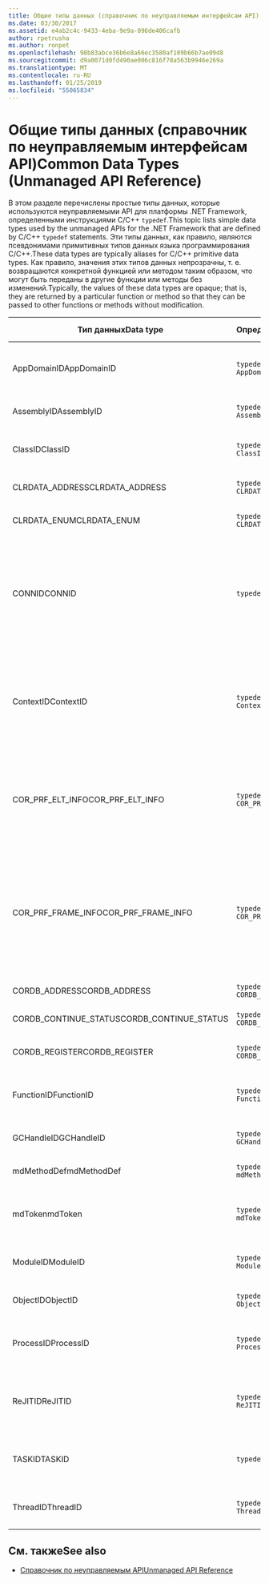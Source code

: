 ```yaml
---
title: Общие типы данных (справочник по неуправляемым интерфейсам API)
ms.date: 03/30/2017
ms.assetid: e4ab2c4c-9433-4eba-9e9a-096de406cafb
author: rpetrusha
ms.author: ronpet
ms.openlocfilehash: 98b83abce36b6e8a66ec3580af109b66b7ae09d8
ms.sourcegitcommit: d9a0071d0fd490ae006c816f78a563b9946e269a
ms.translationtype: MT
ms.contentlocale: ru-RU
ms.lasthandoff: 01/25/2019
ms.locfileid: "55065834"
---
```

# <a name="common-data-types-unmanaged-api-reference"></a><span data-ttu-id="b0a47-102">Общие типы данных (справочник по неуправляемым интерфейсам API)</span><span class="sxs-lookup"><span data-stu-id="b0a47-102">Common Data Types (Unmanaged API Reference)</span></span>
<span data-ttu-id="b0a47-103">В этом разделе перечислены простые типы данных, которые используются неуправляемыми API для платформы .NET Framework, определенными инструкциями C/C++ `typedef`.</span><span class="sxs-lookup"><span data-stu-id="b0a47-103">This topic lists simple data types used by the unmanaged APIs for the .NET Framework that are defined by C/C++ `typedef` statements.</span></span> <span data-ttu-id="b0a47-104">Эти типы данных, как правило, являются псевдонимами примитивных типов данных языка программирования C/C++.</span><span class="sxs-lookup"><span data-stu-id="b0a47-104">These data types are typically aliases for C/C++ primitive data types.</span></span> <span data-ttu-id="b0a47-105">Как правило, значения этих типов данных непрозрачны, т. е. возвращаются конкретной функцией или методом таким образом, что могут быть переданы в другие функции или методы без изменений.</span><span class="sxs-lookup"><span data-stu-id="b0a47-105">Typically, the values of these data types are opaque; that is, they are returned by a particular function or method so that they can be passed to other functions or methods without modification.</span></span>  
  
|<span data-ttu-id="b0a47-106">Тип данных</span><span class="sxs-lookup"><span data-stu-id="b0a47-106">Data type</span></span>|<span data-ttu-id="b0a47-107">Определение</span><span class="sxs-lookup"><span data-stu-id="b0a47-107">Definition</span></span>|<span data-ttu-id="b0a47-108">Определен в</span><span class="sxs-lookup"><span data-stu-id="b0a47-108">Defined in</span></span>|<span data-ttu-id="b0a47-109">Описание</span><span class="sxs-lookup"><span data-stu-id="b0a47-109">Description</span></span>|  
|---------------|----------------|----------------|-----------------|  
|<span data-ttu-id="b0a47-110">AppDomainID</span><span class="sxs-lookup"><span data-stu-id="b0a47-110">AppDomainID</span></span>|`typedef UINT_PTR AppDomainID;`|<span data-ttu-id="b0a47-111">corprof.h</span><span class="sxs-lookup"><span data-stu-id="b0a47-111">corprof.h</span></span>|<span data-ttu-id="b0a47-112">Идентификатор домена приложения.</span><span class="sxs-lookup"><span data-stu-id="b0a47-112">The identifier of an application domain.</span></span>|  
|<span data-ttu-id="b0a47-113">AssemblyID</span><span class="sxs-lookup"><span data-stu-id="b0a47-113">AssemblyID</span></span>|`typedef UINT_PTR AssemblyID;`|<span data-ttu-id="b0a47-114">corprof.h</span><span class="sxs-lookup"><span data-stu-id="b0a47-114">corprof.h</span></span>|<span data-ttu-id="b0a47-115">Идентификатор сборки.</span><span class="sxs-lookup"><span data-stu-id="b0a47-115">The identifier of an assembly.</span></span>|  
|<span data-ttu-id="b0a47-116">ClassID</span><span class="sxs-lookup"><span data-stu-id="b0a47-116">ClassID</span></span>|`typedef UINT_PTR ClassID;`|<span data-ttu-id="b0a47-117">corprof.h</span><span class="sxs-lookup"><span data-stu-id="b0a47-117">corprof.h</span></span>|<span data-ttu-id="b0a47-118">Идентификатор управляемого класса.</span><span class="sxs-lookup"><span data-stu-id="b0a47-118">The identifier of a managed class.</span></span>|  
|<span data-ttu-id="b0a47-119">CLRDATA_ADDRESS</span><span class="sxs-lookup"><span data-stu-id="b0a47-119">CLRDATA_ADDRESS</span></span>|`typedef ULONG64 CLRDATA_ADDRESS;`|<span data-ttu-id="b0a47-120">clrdata.h</span><span class="sxs-lookup"><span data-stu-id="b0a47-120">clrdata.h</span></span>|<span data-ttu-id="b0a47-121">Адрес памяти 64-разрядной.</span><span class="sxs-lookup"><span data-stu-id="b0a47-121">A 64-bit memory address.</span></span>|
|<span data-ttu-id="b0a47-122">CLRDATA_ENUM</span><span class="sxs-lookup"><span data-stu-id="b0a47-122">CLRDATA_ENUM</span></span>|`typedef ULONG64 CLRDATA_ADDRESS;`|<span data-ttu-id="b0a47-123">Недоступно</span><span class="sxs-lookup"><span data-stu-id="b0a47-123">Not Available</span></span>|<span data-ttu-id="b0a47-124">Адрес памяти 64-разрядной.</span><span class="sxs-lookup"><span data-stu-id="b0a47-124">A 64-bit memory address.</span></span>|
|<span data-ttu-id="b0a47-125">CONNID</span><span class="sxs-lookup"><span data-stu-id="b0a47-125">CONNID</span></span>|`typedef DWORD CONNID;`|<span data-ttu-id="b0a47-126">cordebug.h, mscoree.h</span><span class="sxs-lookup"><span data-stu-id="b0a47-126">cordebug.h, mscoree.h</span></span>|<span data-ttu-id="b0a47-127">Идентификатор подключения для потока, подключенного к экземпляру Microsoft SQL Server.</span><span class="sxs-lookup"><span data-stu-id="b0a47-127">The connection identifier for a thread that is connected to an instance of Microsoft SQL Server.</span></span>|  
|<span data-ttu-id="b0a47-128">ContextID</span><span class="sxs-lookup"><span data-stu-id="b0a47-128">ContextID</span></span>|`typedef UINT_PTR ContextID;`|<span data-ttu-id="b0a47-129">corprof.h</span><span class="sxs-lookup"><span data-stu-id="b0a47-129">corprof.h</span></span>|<span data-ttu-id="b0a47-130">Идентификатор контекста, связанного с определенным управляемым потоком.</span><span class="sxs-lookup"><span data-stu-id="b0a47-130">The identifier of the context associated with a particular managed thread.</span></span>|  
|<span data-ttu-id="b0a47-131">COR_PRF_ELT_INFO</span><span class="sxs-lookup"><span data-stu-id="b0a47-131">COR_PRF_ELT_INFO</span></span>|`typedef UINT_PTR COR_PRF_ELT_INFO;`|<span data-ttu-id="b0a47-132">corprof.h</span><span class="sxs-lookup"><span data-stu-id="b0a47-132">corprof.h</span></span>|<span data-ttu-id="b0a47-133">Непрозрачный дескриптор, представляющий сведения об определенном кадре стека.</span><span class="sxs-lookup"><span data-stu-id="b0a47-133">An opaque handle that represents information about a particular stack frame.</span></span>|  
|<span data-ttu-id="b0a47-134">COR_PRF_FRAME_INFO</span><span class="sxs-lookup"><span data-stu-id="b0a47-134">COR_PRF_FRAME_INFO</span></span>|`typedef UINT_PTR COR_PRF_FRAME_INFO;`|<span data-ttu-id="b0a47-135">corprof.h</span><span class="sxs-lookup"><span data-stu-id="b0a47-135">corprof.h</span></span>|<span data-ttu-id="b0a47-136">Непрозрачный дескриптор, который указывает на кадр стека.</span><span class="sxs-lookup"><span data-stu-id="b0a47-136">An opaque handle that points to a stack frame.</span></span> <span data-ttu-id="b0a47-137">Допускается только при обратном вызове, к которому он передается.</span><span class="sxs-lookup"><span data-stu-id="b0a47-137">It is valid only during the callback to which it is passed.</span></span>|  
|<span data-ttu-id="b0a47-138">CORDB_ADDRESS</span><span class="sxs-lookup"><span data-stu-id="b0a47-138">CORDB_ADDRESS</span></span>|`typedef ULONG64 CORDB_ADDRESS;`|<span data-ttu-id="b0a47-139">cordebug.h</span><span class="sxs-lookup"><span data-stu-id="b0a47-139">cordebug.h</span></span>|<span data-ttu-id="b0a47-140">Адрес в памяти.</span><span class="sxs-lookup"><span data-stu-id="b0a47-140">An address in memory.</span></span>|  
|<span data-ttu-id="b0a47-141">CORDB_CONTINUE_STATUS</span><span class="sxs-lookup"><span data-stu-id="b0a47-141">CORDB_CONTINUE_STATUS</span></span>|`typedef DWORD CORDB_CONTINUE_STATUS;`|<span data-ttu-id="b0a47-142">cordebug.h</span><span class="sxs-lookup"><span data-stu-id="b0a47-142">cordebug.h</span></span>|<span data-ttu-id="b0a47-143">Состояние продолжения.</span><span class="sxs-lookup"><span data-stu-id="b0a47-143">The continuation status.</span></span>|  
|<span data-ttu-id="b0a47-144">CORDB_REGISTER</span><span class="sxs-lookup"><span data-stu-id="b0a47-144">CORDB_REGISTER</span></span>|`typedef ULONG64 CORDB_REGISTER;`|<span data-ttu-id="b0a47-145">cordebug.h</span><span class="sxs-lookup"><span data-stu-id="b0a47-145">cordebug.h</span></span>|<span data-ttu-id="b0a47-146">Значение регистра ЦП.</span><span class="sxs-lookup"><span data-stu-id="b0a47-146">The value of a CPU register.</span></span>|
|<span data-ttu-id="b0a47-147">FunctionID</span><span class="sxs-lookup"><span data-stu-id="b0a47-147">FunctionID</span></span>|`typedef UINT_PTR FunctionID;`|<span data-ttu-id="b0a47-148">corprof.h</span><span class="sxs-lookup"><span data-stu-id="b0a47-148">corprof.h</span></span>|<span data-ttu-id="b0a47-149">Идентификатор функции или метода.</span><span class="sxs-lookup"><span data-stu-id="b0a47-149">The identifier of a function or method.</span></span>|  
|<span data-ttu-id="b0a47-150">GCHandleID</span><span class="sxs-lookup"><span data-stu-id="b0a47-150">GCHandleID</span></span>|`typedef UINT_PTR GCHandleID;`|<span data-ttu-id="b0a47-151">corprof.h</span><span class="sxs-lookup"><span data-stu-id="b0a47-151">corprof.h</span></span>|<span data-ttu-id="b0a47-152">Обработчик сборки мусора.</span><span class="sxs-lookup"><span data-stu-id="b0a47-152">A garbage collection handle.</span></span>|  
|<span data-ttu-id="b0a47-153">mdMethodDef</span><span class="sxs-lookup"><span data-stu-id="b0a47-153">mdMethodDef</span></span>|`typedef mdToken mdMethodDef;`|<span data-ttu-id="b0a47-154">cordebug.h</span><span class="sxs-lookup"><span data-stu-id="b0a47-154">cordebug.h</span></span>|<span data-ttu-id="b0a47-155">Определение маркер метода.</span><span class="sxs-lookup"><span data-stu-id="b0a47-155">A method definition token.</span></span>|
|<span data-ttu-id="b0a47-156">mdToken</span><span class="sxs-lookup"><span data-stu-id="b0a47-156">mdToken</span></span>|`typedef UINT32 mdToken;`|<span data-ttu-id="b0a47-157">corprof.h</span><span class="sxs-lookup"><span data-stu-id="b0a47-157">corprof.h</span></span>|<span data-ttu-id="b0a47-158">Токен метаданных (строка в таблице метаданных).</span><span class="sxs-lookup"><span data-stu-id="b0a47-158">A metadata token (a row in a metadata table).</span></span>|  
|<span data-ttu-id="b0a47-159">ModuleID</span><span class="sxs-lookup"><span data-stu-id="b0a47-159">ModuleID</span></span>|`typedef UINT_PTR ModuleID;`|<span data-ttu-id="b0a47-160">corprof.h</span><span class="sxs-lookup"><span data-stu-id="b0a47-160">corprof.h</span></span>|<span data-ttu-id="b0a47-161">Идентификатор модуля сборки.</span><span class="sxs-lookup"><span data-stu-id="b0a47-161">The identifier of an assembly module.</span></span>|  
|<span data-ttu-id="b0a47-162">ObjectID</span><span class="sxs-lookup"><span data-stu-id="b0a47-162">ObjectID</span></span>|`typedef UINT_PTR ObjectID;`|<span data-ttu-id="b0a47-163">corprof.h</span><span class="sxs-lookup"><span data-stu-id="b0a47-163">corprof.h</span></span>|<span data-ttu-id="b0a47-164">Идентификатор объекта.</span><span class="sxs-lookup"><span data-stu-id="b0a47-164">The identifier of an object.</span></span>|  
|<span data-ttu-id="b0a47-165">ProcessID</span><span class="sxs-lookup"><span data-stu-id="b0a47-165">ProcessID</span></span>|`typedef UINT_PTR ProcessID;`|<span data-ttu-id="b0a47-166">corprof.h</span><span class="sxs-lookup"><span data-stu-id="b0a47-166">corprof.h</span></span>|<span data-ttu-id="b0a47-167">Идентификатор управляемого процесса.</span><span class="sxs-lookup"><span data-stu-id="b0a47-167">The identifier of a managed process.</span></span>|  
|<span data-ttu-id="b0a47-168">ReJITID</span><span class="sxs-lookup"><span data-stu-id="b0a47-168">ReJITID</span></span>|`typedef UINT_PTR ReJITID;`|<span data-ttu-id="b0a47-169">corprof.h</span><span class="sxs-lookup"><span data-stu-id="b0a47-169">corprof.h</span></span>|<span data-ttu-id="b0a47-170">Идентификатор функции, откомпилированной по требованию.</span><span class="sxs-lookup"><span data-stu-id="b0a47-170">The identifier of a jitted function.</span></span>|  
|<span data-ttu-id="b0a47-171">TASKID</span><span class="sxs-lookup"><span data-stu-id="b0a47-171">TASKID</span></span>|`typedef UINT64 TASKID;`|<span data-ttu-id="b0a47-172">cordebug.h, mscoree.h</span><span class="sxs-lookup"><span data-stu-id="b0a47-172">cordebug.h, mscoree.h</span></span>|<span data-ttu-id="b0a47-173">Идентификатор [ICLRTask](../../../docs/framework/unmanaged-api/hosting/iclrtask-interface.md) экземпляра.</span><span class="sxs-lookup"><span data-stu-id="b0a47-173">The identifier of an [ICLRTask](../../../docs/framework/unmanaged-api/hosting/iclrtask-interface.md) instance.</span></span>|  
|<span data-ttu-id="b0a47-174">ThreadID</span><span class="sxs-lookup"><span data-stu-id="b0a47-174">ThreadID</span></span>|`typedef UINT_PTR ThreadID;`|<span data-ttu-id="b0a47-175">corprof.h</span><span class="sxs-lookup"><span data-stu-id="b0a47-175">corprof.h</span></span>|<span data-ttu-id="b0a47-176">Идентификатор управляемого потока.</span><span class="sxs-lookup"><span data-stu-id="b0a47-176">The identifier of a managed thread.</span></span>|  
  
## <a name="see-also"></a><span data-ttu-id="b0a47-177">См. также</span><span class="sxs-lookup"><span data-stu-id="b0a47-177">See also</span></span>
- [<span data-ttu-id="b0a47-178">Справочник по неуправляемым API</span><span class="sxs-lookup"><span data-stu-id="b0a47-178">Unmanaged API Reference</span></span>](../../../docs/framework/unmanaged-api/index.md)

